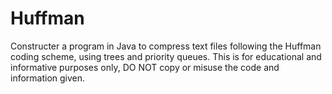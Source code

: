 # Huffman
Constructer a program in Java to compress text files following the Huffman coding scheme, using trees and priority queues.
This is for educational and informative purposes only, DO NOT copy or misuse the code and information given.
